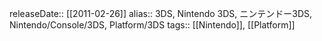 releaseDate:: [[2011-02-26]]
alias:: 3DS, Nintendo 3DS, ニンテンドー3DS, Nintendo/Console/3DS, Platform/3DS
tags:: [[Nintendo]], [[Platform]]
